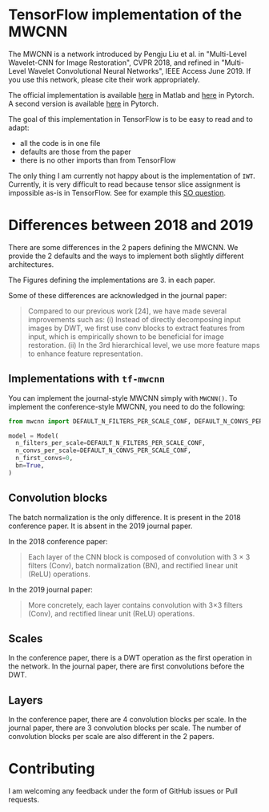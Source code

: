 # TensorFlow implementation of the MWCNN

The MWCNN is a network introduced by Pengju Liu et al. in
"Multi-Level Wavelet-CNN for Image Restoration", CVPR 2018, and refined in
"Multi-Level Wavelet Convolutional Neural Networks", IEEE Access June 2019.
If you use this network, please cite their work appropriately.

The official implementation is available [here](https://github.com/lpj0/MWCNN)
in Matlab and [here](https://github.com/lpj0/MWCNN_PyTorch) in Pytorch.
A second version is available [here](https://github.com/lpj-github-io/MWCNNv2)
in Pytorch.

The goal of this implementation in TensorFlow is to be easy to read and to adapt:
- all the code is in one file
- defaults are those from the paper
- there is no other imports than from TensorFlow

The only thing I am currently not happy about is the implementation of `IWT`.
Currently, it is very difficult to read because tensor slice assignment is
impossible as-is in TensorFlow.
See for example this [SO question](https://stackoverflow.com/q/62092147/4332585).

# Differences between 2018 and 2019

There are some differences in the 2 papers defining the MWCNN.
We provide the 2 defaults and the ways to implement both slightly different
architectures.

The Figures defining the implementations are 3. in each paper.

Some of these differences are acknowledged in the journal paper:
> Compared to our previous work [24], we have made several improvements such as:
> (i) Instead of directly decomposing input images by DWT, we first use conv
> blocks to extract features from input, which is empirically shown to be
> beneficial for image restoration. (ii) In the 3rd hierarchical level, we use
> more feature maps to enhance feature representation.

## Implementations with `tf-mwcnn`

You can implement the journal-style MWCNN simply with `MWCNN()`.
To implement the conference-style MWCNN, you need to do the following:
```python
from mwcnn import DEFAULT_N_FILTERS_PER_SCALE_CONF, DEFAULT_N_CONVS_PER_SCALE_CONF, MWCNN

model = Model(
  n_filters_per_scale=DEFAULT_N_FILTERS_PER_SCALE_CONF,
  n_convs_per_scale=DEFAULT_N_CONVS_PER_SCALE_CONF,
  n_first_convs=0,
  bn=True,
)
```

## Convolution blocks

The batch normalization is the only difference.
It is present in the 2018 conference paper.
It is absent in the 2019 journal paper.

In the 2018 conference paper:
> Each layer of the CNN block is composed of convolution with 3 × 3 filters
> (Conv), batch normalization (BN), and rectified linear unit (ReLU)
> operations.

In the 2019 journal paper:
> More concretely, each layer contains convolution with 3×3 filters (Conv), and
> rectified linear unit (ReLU) operations.

## Scales

In the conference paper, there is a DWT operation as the first operation
in the network.
In the journal paper, there are first convolutions before the DWT.

## Layers

In the conference paper, there are 4 convolution blocks per scale.
In the journal paper, there are 3 convolution blocks per scale.
The number of convolution blocks per scale are also different in the 2 papers.

# Contributing

I am welcoming any feedback under the form of GitHub issues or Pull requests.
